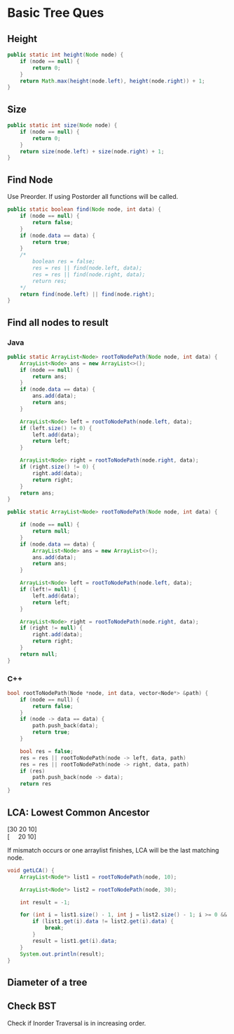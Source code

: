 # Basic Tree Ques

## Height

```Java
public static int height(Node node) {
    if (node == null) {
        return 0;
    }
    return Math.max(height(node.left), height(node.right)) + 1;
}
```

## Size

```Java
public static int size(Node node) {
    if (node == null) {
        return 0;
    }
    return size(node.left) + size(node.right) + 1;
}
```

## Find Node

Use Preorder. If using Postorder all functions will be called.

```Java
public static boolean find(Node node, int data) {
    if (node == null) {
        return false;
    }
    if (node.data == data) {
        return true;
    }
    /*
        boolean res = false;
        res = res || find(node.left, data);
        res = res || find(node.right, data);
        return res;
    */
    return find(node.left) || find(node.right);
}
```

## Find all nodes to result

### Java

```Java
public static ArrayList<Node> rootToNodePath(Node node, int data) {
    ArrayList<Node> ans = new ArrayList<>();
    if (node == null) {
        return ans;
    }
    if (node.data == data) {
        ans.add(data);
        return ans;
    }

    ArrayList<Node> left = rootToNodePath(node.left, data);
    if (left.size() != 0) {
        left.add(data);
        return left;
    }

    ArrayList<Node> right = rootToNodePath(node.right, data);
    if (right.size() != 0) {
        right.add(data);
        return right;
    }
    return ans;
}
```

```Java
public static ArrayList<Node> rootToNodePath(Node node, int data) {

    if (node == null) {
        return null;
    }
    if (node.data == data) {
        ArrayList<Node> ans = new ArrayList<>();
        ans.add(data);
        return ans;
    }

    ArrayList<Node> left = rootToNodePath(node.left, data);
    if (left!= null) {
        left.add(data);
        return left;
    }

    ArrayList<Node> right = rootToNodePath(node.right, data);
    if (right != null) {
        right.add(data);
        return right;
    }
    return null;
}
```

### C++

```CPP
bool rootToNodePath(Node *node, int data, vector<Node*> &path) {
    if (node == null) {
        return false;
    }
    if (node -> data == data) {
        path.push_back(data);
        return true;
    }

    bool res = false;
    res = res || rootToNodePath(node -> left, data, path)
    res = res || rootToNodePath(node -> right, data, path)
    if (res)
        path.push_back(node -> data);
    return res
}
```

## LCA: Lowest Common Ancestor

[30 20 10]  
[&nbsp; &nbsp; &nbsp;20 10]

If mismatch occurs or one arraylist finishes, LCA will be the last matching node.

```Java
void getLCA() {
    ArrayList<Node*> list1 = rootToNodePath(node, 10);

    ArrayList<Node*> list2 = rootToNodePath(node, 30);

    int result = -1;

    for (int i = list1.size() - 1, int j = list2.size() - 1; i >= 0 && j >= 0; i--, j--) {
        if (list1.get(i).data != list2.get(i).data) {
            break;
        }
        result = list1.get(i).data;
    }
    System.out.println(result);
}

```

## Diameter of a tree

## Check BST

Check if Inorder Traversal is in increasing order.
